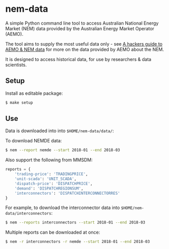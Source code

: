 # nem-data

A simple Python command line tool to access Australian National Energy Market (NEM) data provided by the Australian Energy Market Operator (AEMO).

The tool aims to supply the most useful data only - see [A hackers guide to AEMO & NEM data](https://adgefficiency.com/hackers-aemo/) for more on the data provided by AEMO about the NEM.

It is designed to access historical data, for use by researchers & data scientists.


## Setup

Install as editable package:

```bash
$ make setup
```


## Use

Data is downloaded into into `$HOME/nem-data/data/`:

To download NEMDE data:

```bash
$ nem --report nemde --start 2018-01 --end 2018-03
```

Also support the following from MMSDM:

```python
reports = {
    'trading-price': 'TRADINGPRICE',
    'unit-scada': 'UNIT_SCADA',
    'dispatch-price': 'DISPATCHPRICE',
    'demand': 'DISPATCHREGIONSUM',
    'interconnectors': 'DISPATCHINTERCONNECTORRES'
}
```

For example, to download the interconnector data into `$HOME/nem-data/interconnectors`:

```bash
$ nem --reports interconnectors --start 2018-01 --end 2018-03
```

Multiple reports can be downloaded at once:

```bash
$ nem -r interconnectors -r nemde --start 2018-01 --end 2018-03
```
